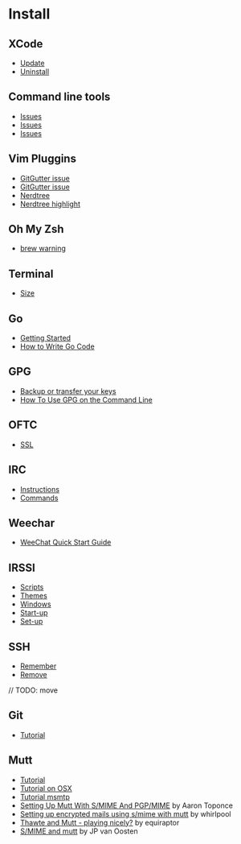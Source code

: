 # Install

## XCode

* [Update](https://stackoverflow.com/questions/15417619/how-do-you-update-xcode-on-osx-to-the-latest-version)
* [Uninstall](https://stackoverflow.com/questions/31011062/how-to-completely-uninstall-xcode-and-clear-all-settings)

## Command line tools

* [Issues](https://github.com/Homebrew/homebrew-core/issues/2502)
* [Issues](https://stackoverflow.com/questions/32893412/command-line-tools-not-working-os-x-el-capitan-macos-sierra-macos-high-sierra)
* [Issues](https://github.com/nodejs/node-gyp/issues/569)

## Vim Pluggins

* [GitGutter issue](https://github.com/airblade/vim-gitgutter/issues/191)
* [GitGutter issue](https://github.com/airblade/vim-gitgutter/issues/106)
* [Nerdtree](https://github.com/scrooloose/nerdtree/issues/690)
* [Nerdtree highlight](https://github.com/scrooloose/nerdtree/issues/433#issuecomment-92590696)

## Oh My Zsh

* [brew warning](https://apple.stackexchange.com/questions/297739/repeated-oh-my-zsh-brew-plugin-warnings)

## Terminal

* [Size](https://apple.stackexchange.com/questions/173753/how-can-i-set-the-default-width-height-and-position-of-my-mac-terminal-app)

## Go

* [Getting Started](https://golang.org/doc/install)
* [How to Write Go Code](https://golang.org/doc/code.html#Workspaces)

## GPG

* [Backup or transfer your keys](https://gpgtools.tenderapp.com/kb/gpg-keychain-faq/backup-or-transfer-your-keys)
* [How To Use GPG on the Command Line](http://blog.ghostinthemachines.com/2015/03/01/how-to-use-gpg-command-line/)

## OFTC

* [SSL](https://www.oftc.net/NickServ/CertFP/#weechat)

## IRC

* [Instructions](https://meta.wikimedia.org/wiki/IRC/Instructions)
* [Commands](https://github.com/atheme/atheme/wiki/NickServ)

## Weechar

* [WeeChat Quick Start Guide](https://weechat.org/files/doc/devel/weechat_quickstart.es.html)

## IRSSI

* [Scripts](https://scripts.irssi.org/)
* [Themes](https://irssi-import.github.io/themes/)
* [Windows](https://superuser.com/questions/657570/irssi-is-simply-ignoring-any-attempt-to-register-of-identify)
* [Start-up](https://irssi.org/documentation/startup/)
* [Set-up](http://www.antonfagerberg.com/blog/my-perfect-irssi-setup/)

## SSH

* [Remember](https://apple.stackexchange.com/questions/254468/macos-sierra-doesn-t-seem-to-remember-ssh-keys-between-reboots)
* [Remove](https://stackoverflow.com/questions/25464930/how-to-remove-a-ssh-key)

// TODO: move
## Git

* [Tutorial](https://www.atlassian.com/git/tutorials/git-log)

## Mutt

* [Tutorial](https://wiki.archlinux.org/index.php/Mutt)
* [Tutorial on OSX](https://www.cryptomonkeys.com/2015/09/mutt-and-msmtp-on-osx/)
* [Tutorial msmtp](https://wiki.archlinux.org/index.php/Msmtp)
* [Setting Up Mutt With S/MIME And PGP/MIME](https://pthree.org/2011/09/15/setting-up-mutt-with-smime-and-pgpmime/) by Aaron Toponce
* [Setting up encrypted mails using s/mime with mutt](http://whirlpool.blinkenshell.org/pages/using-mutt-and-smime-for-encrypted-mails.html) by whirlpool
* [Thawte and Mutt - playing nicely?](http://equiraptor.com/smime_mutt_how-to.html) by equiraptor
* [S/MIME and mutt](http://jpvanoosten.nl/blog/2013/12/31/smime-and-mutt/) by JP van Oosten